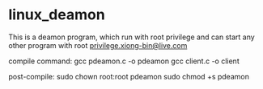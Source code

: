 # linux_deamon
This is a deamon program, which run with root privilege and can start any other program with root privilege.xiong-bin@live.com

compile command:
gcc pdeamon.c -o pdeamon
gcc client.c -o client

post-compile:
sudo chown root:root pdeamon
sudo chmod +s pdeamon
